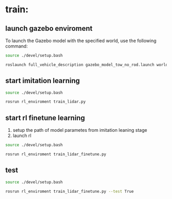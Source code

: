 # train:

## launch gazebo enviroment

To launch the Gazebo model with the specified world, use the following command:

```bash
source ./devel/setup.bash

roslaunch full_vehicle_description gazebo_model_tow_no_rod.launch world_name:='$(find full_vehicle_description)/hospital/test_cam_lidar.world'
```

## start imitation learning

```bash
source ./devel/setup.bash

rosrun rl_enviroment train_lidar.py
```

## start rl finetune learning

1. setup the path of model parametes from imitation leaning stage
2. launch rl
```bash
source ./devel/setup.bash

rosrun rl_enviroment train_lidar_finetune.py
```

## test

```bash
source ./devel/setup.bash

rosrun rl_enviroment train_lidar_finetune.py --test True
```




